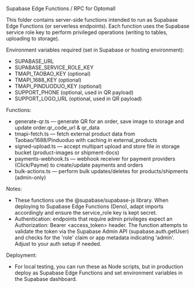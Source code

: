 Supabase Edge Functions / RPC for Optomall

This folder contains server-side functions intended to run as Supabase Edge Functions (or serverless endpoints). Each function uses the Supabase service role key to perform privileged operations (writing to tables, uploading to storage).

Environment variables required (set in Supabase or hosting environment):
- SUPABASE_URL
- SUPABASE_SERVICE_ROLE_KEY
- TMAPI_TAOBAO_KEY (optional)
- TMAPI_1688_KEY (optional)
- TMAPI_PINDUODUO_KEY (optional)
- SUPPORT_PHONE (optional, used in QR payload)
- SUPPORT_LOGO_URL (optional, used in QR payload)

Functions:
- generate-qr.ts — generate QR for an order, save image to storage and update order.qr_code_url & qr_data
- tmapi-fetch.ts — fetch external product data from Taobao/1688/Pinduoduo with caching in external_products
- signed-upload.ts — accept multipart upload and store file in storage bucket (product-images or shipment-docs)
- payments-webhook.ts — webhook receiver for payment providers (Click/Payme) to create/update payments and orders
- bulk-actions.ts — perform bulk updates/deletes for products/shipments (admin-only)

Notes:
- These functions use the @supabase/supabase-js library. When deploying to Supabase Edge Functions (Deno), adapt imports accordingly and ensure the service_role key is kept secret.
- Authentication: endpoints that require admin privileges expect an Authorization: Bearer <access_token> header. The function attempts to validate the token via the Supabase Admin API (supabase.auth.getUser) and checks for the 'role' claim or app metadata indicating 'admin'. Adjust to your auth setup if needed.

Deployment:
- For local testing, you can run these as Node scripts, but in production deploy as Supabase Edge Functions and set environment variables in the Supabase dashboard.
